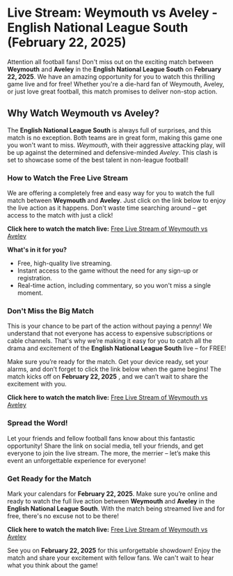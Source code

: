 # Live Stream: Weymouth vs Aveley - English National League South (February 22, 2025)

Attention all football fans! Don't miss out on the exciting match between **Weymouth** and **Aveley** in the **English National League South** on **February 22, 2025**. We have an amazing opportunity for you to watch this thrilling game live and for free! Whether you're a die-hard fan of Weymouth, Aveley, or just love great football, this match promises to deliver non-stop action.

## Why Watch Weymouth vs Aveley?

The **English National League South** is always full of surprises, and this match is no exception. Both teams are in great form, making this game one you won't want to miss. _Weymouth_, with their aggressive attacking play, will be up against the determined and defensive-minded _Aveley_. This clash is set to showcase some of the best talent in non-league football!

### How to Watch the Free Live Stream

We are offering a completely free and easy way for you to watch the full match between **Weymouth** and **Aveley**. Just click on the link below to enjoy the live action as it happens. Don't waste time searching around – get access to the match with just a click!

**Click here to watch the match live:** [Free Live Stream of Weymouth vs Aveley](https://tinyurl.com/livestreamfreeo?st=Weymouth+vs+Aveley&si=gh)

**What's in it for you?**

- Free, high-quality live streaming.
- Instant access to the game without the need for any sign-up or registration.
- Real-time action, including commentary, so you won't miss a single moment.

### Don't Miss the Big Match

This is your chance to be part of the action without paying a penny! We understand that not everyone has access to expensive subscriptions or cable channels. That's why we’re making it easy for you to catch all the drama and excitement of the **English National League South** live – for FREE!

Make sure you’re ready for the match. Get your device ready, set your alarms, and don’t forget to click the link below when the game begins! The match kicks off on **February 22, 2025** , and we can’t wait to share the excitement with you.

**Click here to watch the match live:** [Free Live Stream of Weymouth vs Aveley](https://tinyurl.com/livestreamfreeo?st=Weymouth+vs+Aveley&si=gh)

### Spread the Word!

Let your friends and fellow football fans know about this fantastic opportunity! Share the link on social media, tell your friends, and get everyone to join the live stream. The more, the merrier – let’s make this event an unforgettable experience for everyone!

### Get Ready for the Match

Mark your calendars for **February 22, 2025**. Make sure you’re online and ready to watch the full live action between **Weymouth** and **Aveley** in the **English National League South**. With the match being streamed live and for free, there's no excuse not to be there!

**Click here to watch the match live:** [Free Live Stream of Weymouth vs Aveley](https://tinyurl.com/livestreamfreeo?st=Weymouth+vs+Aveley&si=gh)

See you on **February 22, 2025** for this unforgettable showdown! Enjoy the match and share your excitement with fellow fans. We can't wait to hear what you think about the game!
